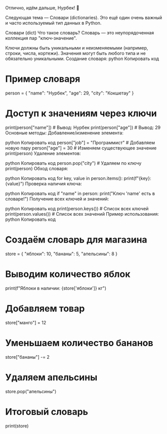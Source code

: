 Отлично, идём дальше, Нурбек! 🚀

Следующая тема — Словари (dictionaries). Это ещё один очень важный и часто используемый тип данных в Python.

Словари (dict)
Что такое словарь?
Словарь — это неупорядоченная коллекция пар "ключ-значение".

Ключи должны быть уникальными и неизменяемыми (например, строки, числа, кортежи).
Значения могут быть любого типа и не обязательно уникальными.
Создание словаря:
python
Копировать код
# Пример словаря
person = {
    "name": "Нурбек",
    "age": 29,
    "city": "Кокшетау"
}

# Доступ к значениям через ключи
print(person["name"])  # Вывод: Нурбек
print(person["age"])   # Вывод: 29
Основные методы:
Добавление/изменение элемента:

python
Копировать код
person["job"] = "Программист"  # Добавляем новую пару
person["age"] = 30  # Изменяем существующее значение
print(person)
Удаление элементов:

python
Копировать код
person.pop("city")  # Удаляем по ключу
print(person)
Обход словаря:

python
Копировать код
for key, value in person.items():
    print(f"{key}: {value}")
Проверка наличия ключа:

python
Копировать код
if "name" in person:
    print("Ключ 'name' есть в словаре!")
Получение всех ключей и значений:

python
Копировать код
print(person.keys())   # Список всех ключей
print(person.values()) # Список всех значений
Пример использования:
python
Копировать код
# Создаём словарь для магазина
store = {
    "яблоки": 10,
    "бананы": 5,
    "апельсины": 8
}

# Выводим количество яблок
print(f"Яблоки в наличии: {store['яблоки']} кг")

# Добавляем товар
store["манго"] = 12

# Уменьшаем количество бананов
store["бананы"] -= 2

# Удаляем апельсины
store.pop("апельсины")

# Итоговый словарь
print(store)
